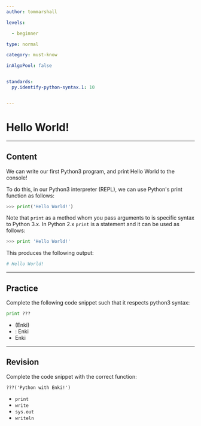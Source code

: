 ```yaml
---
author: tommarshall

levels:

  - beginner

type: normal

category: must-know

inAlgoPool: false


standards:
  py.identify-python-syntax.1: 10


---
```


# Hello World!

---
## Content

We can write our first Python3 program, and print Hello World to the console!

To do this, in our Python3 interpreter (REPL), we can use Python's print function as follows:

```python
>>> print('Hello World!')
```

Note that `print` as a method whom you pass arguments to is specific syntax to Python 3.x. In Python 2.x `print` is a statement and it can be used as follows:

```python
>>> print 'Hello World!'
```

This produces the following output:

```python
# Hello World!
```

---

## Practice

Complete the following code snippet such that it respects python3 syntax:

```python
print ???
```

* (Enki)
* : Enki
* Enki

---
## Revision

Complete the code snippet with the correct function:

```
???('Python with Enki!')
```

* `print`
* `write`
* `sys.out`
* `writeln`
